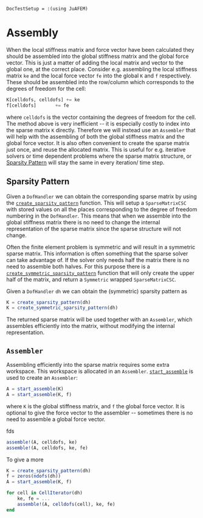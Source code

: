 ```@meta
DocTestSetup = :(using JuAFEM)
```

# Assembly

When the local stiffness matrix and force vector have been calculated
they should be assembled into the global stiffness matrix and the
global force vector. This is just a matter of adding the local
matrix and vector to the global one, at the correct place. Consider e.g.
assembling the local stiffness matrix `ke` and the local force vector `fe`
into the global `K` and `f` respectively. These should be assembled into
the row/column which corresponds to the degrees of freedom for the cell:

```julia
K[celldofs, celldofs] += ke
f[celldofs]       += fe
```

where `celldofs` is the vector containing the degrees of freedom for the cell.
The method above is very inefficient -- it is especially costly to index
into the sparse matrix `K` directly. Therefore we will instead use an
`Assembler` that will help with the assembling of both the global stiffness
matrix and the global force vector. It is also often convenient to create the
sparse matrix just once, and reuse the allocated matrix. This is useful for
e.g. iterative solvers or time dependent problems where the sparse matrix
structure, or [Sparsity Pattern](@ref) will stay the same in every iteration/
time step.

## Sparsity Pattern

Given a `DofHandler` we can obtain the corresponding sparse matrix by using the
[`create_sparsity_pattern`](@ref) function. This will setup a `SparseMatrixCSC`
with stored values on all the places corresponding to the degree of freedom numbering
in the `DofHandler`. This means that when we assemble into the global stiffness matrix
there is no need to change the internal representation of the sparse matrix since the
sparse structure will not change.

Often the finite element problem is symmetric and will result in a symmetric sparse
matrix. This information is often something that the sparse solver can take advantage of.
If the solver only needs half the matrix there is no need to assemble both halves.
For this purpose there is a [`create_symmetric_sparsity_pattern`](@ref) function that
will only create the upper half of the matrix, and return a `Symmetric` wrapped
`SparseMatrixCSC`.

Given a `DofHandler` `dh` we can obtain the (symmetric) sparsity pattern as

```julia
K = create_sparsity_pattern(dh)
K = create_symmetric_sparsity_pattern(dh)
```

The returned sparse matrix will be used together with an `Assembler`, which
assembles efficiently into the matrix, without modifying the internal representation.

## `Assembler`

Assembling efficiently into the sparse matrix requires some extra workspace.
This workspace is allocated in an `Assembler`. [`start_assemble`](@ref) is
used to create an `Assembler`:

```julia
A = start_assemble(K)
A = start_assemble(K, f)
```

where `K` is the global stiffness matrix, and `f` the global force vector.
It is optional to give the force vector to the assembler -- sometimes
there is no need to assemble a global force vector.

fds

```julia
assemble!(A, celldofs, ke)
assemble!(A, celldofs, ke, fe)
```


To give a more

```julia
K = create_sparsity_pattern(dh)
f = zeros(ndofs(dh))
A = start_assemble(K, f)

for cell in CellIterator(dh)
    ke, fe = ...
    assemble!(A, celldofs(cell), ke, fe)
end
```
